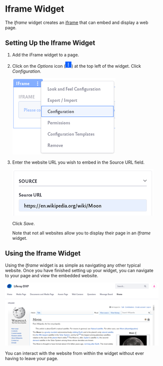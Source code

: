 # Iframe Widget

The *Iframe* widget creates an [iframe](https://www.w3schools.com/html/html_iframe.asp) that can embed and display a web page.

## Setting Up the Iframe Widget

1. Add the iFrame widget to a page. 

1. Click on the *Options* icon (![Click on the options icon of the widget.](../../../images/icon-app-options.png)) at the top left of the widget. Click _Configuration_.

    ![Click on the configuration option.](iframe-widget/images/02.png)

1. Enter the website URL you wish to embed in the Source URL field. 

   ![Type the URL in the Source URL field.](iframe-widget/images/03.png)

   Click *Save*. 

   Note that not all websites allow you to display their page in an *Iframe* widget.

## Using the Iframe Widget

Using the *Iframe* widget is as simple as navigating any other typical website. Once you have finished setting up your widget, you can navigate to your page and view the embedded website.

![The embedded website is now visible in the widget.](iframe-widget/images/04.png)

You can interact with the website from within the widget without ever having to leave your page.
